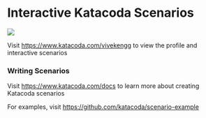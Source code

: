 # Interactive Katacoda Scenarios

[![](http://shields.katacoda.com/katacoda/vivekengg/count.svg)](https://www.katacoda.com/vivekengg "Get your profile on Katacoda.com")

Visit https://www.katacoda.com/vivekengg to view the profile and interactive scenarios

### Writing Scenarios
Visit https://www.katacoda.com/docs to learn more about creating Katacoda scenarios

For examples, visit https://github.com/katacoda/scenario-example
